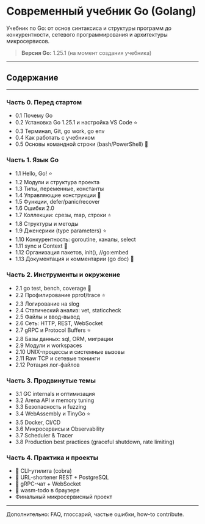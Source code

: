 # Современный учебник Go (Golang)

Учебник по Go: от основ синтаксиса и структуры программ до конкурентности, сетевого программирования и архитектуры микросервисов.

> **Версия Go:** 1.25.1 (на момент создания учебника)

---

## Содержание

---

### Часть 0. Перед стартом
* 0.1 Почему Go  
* 0.2 Установка Go 1.25.1 и настройка VS Code ⭐  
* 0.3 Терминал, Git, go work, go env  
* 0.4 Как работать с учебником  
* 0.5 Основы командной строки (bash/PowerShell) 📝  

### Часть 1. Язык Go
* 1.1 Hello, Go! ⭐  
* 1.2 Модули и структура проекта  
* 1.3 Типы, переменные, константы  
* 1.4 Управляющие конструкции 📝  
* 1.5 Функции, defer/panic/recover  
* 1.6 Ошибки 2.0  
* 1.7 Коллекции: срезы, map, строки ⭐  
* 1.8 Структуры и методы  
* 1.9 Дженерики (type parameters) ⭐  
* 1.10 Конкурентность: goroutine, каналы, select  
* 1.11 sync и Context 🔬  
* 1.12 Организация пакетов, init(), //go:embed  
* 1.13 Документация и комментарии (go doc) 📝  

### Часть 2. Инструменты и окружение
* 2.1 go test, bench, coverage 📝  
* 2.2 Профилирование pprof/trace ⭐  
* 2.3 Логирование на slog  
* 2.4 Статический анализ: vet, staticcheck  
* 2.5 Файлы и ввод-вывод  
* 2.6 Сеть: HTTP, REST, WebSocket  
* 2.7 gRPC и Protocol Buffers ⭐  
* 2.8 Базы данных: sql, ORM, миграции  
* 2.9 Модули и workspaces  
* 2.10 UNIX-процессы и системные вызовы  
* 2.11 Raw TCP и сетевые тюнинги  
* 2.12 Ротация лог-файлов  

### Часть 3. Продвинутые темы
* 3.1 GC internals и оптимизация  
* 3.2 Arena API и memory tuning  
* 3.3 Безопасность и fuzzing  
* 3.4 WebAssembly и TinyGo ⭐  
* 3.5 Docker, CI/CD  
* 3.6 Микросервисы и Observability  
* 3.7 Scheduler & Tracer  
* 3.8 Production best practices (graceful shutdown, rate limiting)  

### Часть 4. Практика и проекты
* 🔬 CLI-утилита (cobra)  
* 🔬 URL-shortener REST + PostgreSQL  
* 🔬 gRPC-чат + WebSocket  
* 🔬 wasm-todo в браузере  
* Финальный микросервисный проект  

---

Дополнительно: FAQ, глоссарий, частые ошибки, how-to contribute.